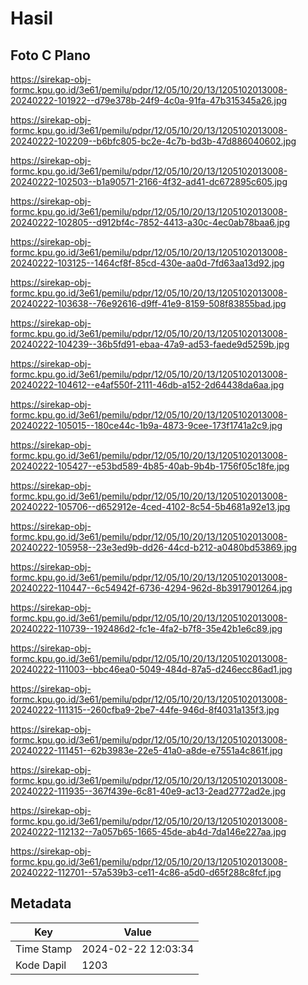 # Hasil

## Foto C Plano

https://sirekap-obj-formc.kpu.go.id/3e61/pemilu/pdpr/12/05/10/20/13/1205102013008-20240222-101922--d79e378b-24f9-4c0a-91fa-47b315345a26.jpg

https://sirekap-obj-formc.kpu.go.id/3e61/pemilu/pdpr/12/05/10/20/13/1205102013008-20240222-102209--b6bfc805-bc2e-4c7b-bd3b-47d886040602.jpg

https://sirekap-obj-formc.kpu.go.id/3e61/pemilu/pdpr/12/05/10/20/13/1205102013008-20240222-102503--b1a90571-2166-4f32-ad41-dc672895c605.jpg

https://sirekap-obj-formc.kpu.go.id/3e61/pemilu/pdpr/12/05/10/20/13/1205102013008-20240222-102805--d912bf4c-7852-4413-a30c-4ec0ab78baa6.jpg

https://sirekap-obj-formc.kpu.go.id/3e61/pemilu/pdpr/12/05/10/20/13/1205102013008-20240222-103125--1464cf8f-85cd-430e-aa0d-7fd63aa13d92.jpg

https://sirekap-obj-formc.kpu.go.id/3e61/pemilu/pdpr/12/05/10/20/13/1205102013008-20240222-103638--76e92616-d9ff-41e9-8159-508f83855bad.jpg

https://sirekap-obj-formc.kpu.go.id/3e61/pemilu/pdpr/12/05/10/20/13/1205102013008-20240222-104239--36b5fd91-ebaa-47a9-ad53-faede9d5259b.jpg

https://sirekap-obj-formc.kpu.go.id/3e61/pemilu/pdpr/12/05/10/20/13/1205102013008-20240222-104612--e4af550f-2111-46db-a152-2d64438da6aa.jpg

https://sirekap-obj-formc.kpu.go.id/3e61/pemilu/pdpr/12/05/10/20/13/1205102013008-20240222-105015--180ce44c-1b9a-4873-9cee-173f1741a2c9.jpg

https://sirekap-obj-formc.kpu.go.id/3e61/pemilu/pdpr/12/05/10/20/13/1205102013008-20240222-105427--e53bd589-4b85-40ab-9b4b-1756f05c18fe.jpg

https://sirekap-obj-formc.kpu.go.id/3e61/pemilu/pdpr/12/05/10/20/13/1205102013008-20240222-105706--d652912e-4ced-4102-8c54-5b4681a92e13.jpg

https://sirekap-obj-formc.kpu.go.id/3e61/pemilu/pdpr/12/05/10/20/13/1205102013008-20240222-105958--23e3ed9b-dd26-44cd-b212-a0480bd53869.jpg

https://sirekap-obj-formc.kpu.go.id/3e61/pemilu/pdpr/12/05/10/20/13/1205102013008-20240222-110447--6c54942f-6736-4294-962d-8b3917901264.jpg

https://sirekap-obj-formc.kpu.go.id/3e61/pemilu/pdpr/12/05/10/20/13/1205102013008-20240222-110739--192486d2-fc1e-4fa2-b7f8-35e42b1e6c89.jpg

https://sirekap-obj-formc.kpu.go.id/3e61/pemilu/pdpr/12/05/10/20/13/1205102013008-20240222-111003--bbc46ea0-5049-484d-87a5-d246ecc86ad1.jpg

https://sirekap-obj-formc.kpu.go.id/3e61/pemilu/pdpr/12/05/10/20/13/1205102013008-20240222-111315--260cfba9-2be7-44fe-946d-8f4031a135f3.jpg

https://sirekap-obj-formc.kpu.go.id/3e61/pemilu/pdpr/12/05/10/20/13/1205102013008-20240222-111451--62b3983e-22e5-41a0-a8de-e7551a4c861f.jpg

https://sirekap-obj-formc.kpu.go.id/3e61/pemilu/pdpr/12/05/10/20/13/1205102013008-20240222-111935--367f439e-6c81-40e9-ac13-2ead2772ad2e.jpg

https://sirekap-obj-formc.kpu.go.id/3e61/pemilu/pdpr/12/05/10/20/13/1205102013008-20240222-112132--7a057b65-1665-45de-ab4d-7da146e227aa.jpg

https://sirekap-obj-formc.kpu.go.id/3e61/pemilu/pdpr/12/05/10/20/13/1205102013008-20240222-112701--57a539b3-ce11-4c86-a5d0-d65f288c8fcf.jpg


## Metadata

| Key        | Value               |
| ---------- | ------------------- |
| Time Stamp | 2024-02-22 12:03:34 |
| Kode Dapil | 1203                |



